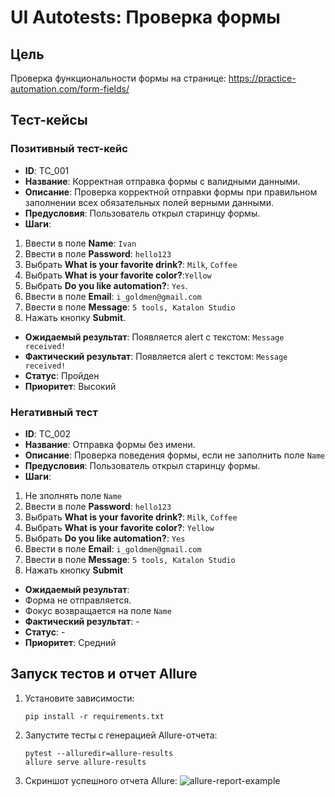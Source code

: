 # UI Autotests: Проверка формы

## Цель
Проверка функциональности формы на странице: https://practice-automation.com/form-fields/

## Тест-кейсы

### Позитивный тест-кейс
- **ID**: ТС_001
- **Название**: Корректная отправка формы с валидными данными.
- **Описание**: Проверка корректной отправки формы при правильном заполнении всех обязательных полей верными данными.
- **Предусловия**: Пользователь открыл старинцу формы.
- **Шаги**:
1. Ввести в поле **Name**: `Ivan`  
2. Ввести в поле **Password**: `hello123`  
3. Выбрать **What is your favorite drink?**: `Milk`, `Coffee`  
4. Выбрать **What is your favorite color?**:`Yellow`  
5. Выбрать **Do you like automation?**: `Yes`.  
6. Ввести в поле **Email**:  `i_goldmen@gmail.com`  
7. Ввести в поле **Message**: `5 tools, Katalon Studio`  
8. Нажать кнопку **Submit**. 
- **Ожидаемый результат**: Появляется alert с текстом: `Message received!`
- **Фактический результат**: Появляется alert с текстом: `Message received!`
- **Статус**: Пройден
- **Приоритет**: Высокий



### Негативный тест
- **ID**: ТС_002
- **Название**: Отправка формы без имени.
- **Описание**: Проверка поведения формы, если не заполнить поле `Name`
- **Предусловия**: Пользователь открыл старинцу формы.
- **Шаги**:
1. Не зполнять поле `Name` 
2. Ввести в поле **Password**: `hello123`
3. Выбрать **What is your favorite drink?**: `Milk`, `Coffee`
4. Выбрать **What is your favorite color?**: `Yellow`  
5. Выбрать **Do you like automation?**: `Yes`  
6. Ввести в поле **Email**: `i_goldmen@gmail.com`   
7. Ввести в поле **Message**: `5 tools, Katalon Studio`  
8. Нажать кнопку **Submit** 
- **Ожидаемый результат**: 
- Форма не отправляется. 
- Фокус возвращается на поле `Name`
- **Фактический результат**: -
- **Статус**: -
- **Приоритет**: Средний

## Запуск тестов и отчет Allure

1. Установите зависимости:
   ```
   pip install -r requirements.txt
   ```
2. Запустите тесты с генерацией Allure-отчета:
   ```
   pytest --alluredir=allure-results
   allure serve allure-results
   ```
3. Скриншот успешного отчета Allure:
   ![allure-report-example](allure-report/example.png)
